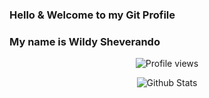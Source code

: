 ### Hello & Welcome to my Git Profile 
### My name is Wildy Sheverando


<div id="stats" align="center">

![Profile views](https://visitor-badge.glitch.me/badge?page_id=kuydev)
  
![Github Stats](https://github-readme-stats.vercel.app/api?username=kuydev&theme=blue-green&show_icons=true)

</div>

